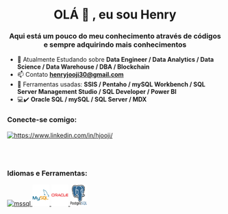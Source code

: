 <h1 align="center">OLÁ 👋 , eu sou Henry</h1><h3 align="center">Aqui está um pouco do meu conhecimento através de códigos e sempre adquirindo mais conhecimentos</h3>


- 📄 Atualmente Estudando sobre **Data Engineer / Data Analytics / Data Science / Data Warehouse / DBA / Blockchain** 
- 📫 Contato **henryjooji30@gmail.com**
- 🔧 Ferramentas usadas: **SSIS / Pentaho / mySQL Workbench / SQL Server Management Studio / SQL Developer / Power BI**
- 💻✔️ **Oracle SQL / mySQL / SQL Server / MDX**


<h3 align="left">Conecte-se comigo:</h3><p align="left">
  

<a href="https://www.linkedin.com/in/hjooji/" target="blank"><img align="center" src="https://raw.githubusercontent.com/rahuldkjain/github-profile-readme-generator/master/src/images/icons/Social/linked-in-alt.svg" alt="https://www.linkedin.com/in/hjooji/" height="30" width="40" /></a></p>

##


<div style="display: inline_block"><br>   
<h3 align="left">Idiomas e Ferramentas:</h3><p align="left">
<a href="https://www.microsoft.com/en-us/sql-server" target="_blank" rel="noreferrer"> <img src="https://www.svgrepo.com/show/303229/microsoft-sql-server-logo.svg" alt="mssql" width="40" height="50"/> </a> <a href="https://www.mysql.com/" target="_blank" rel="noreferrer"> <img src="https://raw.githubusercontent.com/devicons/devicon/master/icons/mysql/mysql-original-wordmark.svg" alt="mysql" width="40" height="50"/> </a> <a href="https://www.oracle.com/" target="_blank" rel="noreferrer"> <img src="https://raw.githubusercontent.com/devicons/devicon/master/icons/oracle/oracle-original.svg" alt="oracle" width="40" height="50"/> </a> <a href="https://www.postgresql.org" target="_blank" rel="noreferrer"> <img src="https://raw.githubusercontent.com/devicons/devicon/master/icons/postgresql/postgresql-original-wordmark.svg" alt="postgresql" width="40" height="50"/> </a> </p>

</div>
